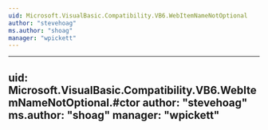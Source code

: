 ```yaml
---
uid: Microsoft.VisualBasic.Compatibility.VB6.WebItemNameNotOptional
author: "stevehoag"
ms.author: "shoag"
manager: "wpickett"
---
```


---
uid: Microsoft.VisualBasic.Compatibility.VB6.WebItemNameNotOptional.#ctor
author: "stevehoag"
ms.author: "shoag"
manager: "wpickett"
---
